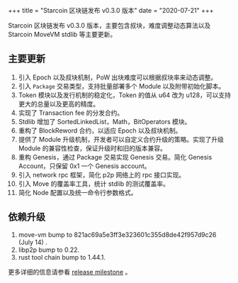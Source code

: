 +++
title = "Starcoin 区块链发布 v0.3.0 版本"
date = "2020-07-21"
+++

Starcoin 区块链发布 v0.3.0 版本，主要包含叔块，难度调整动态算法以及 Starcoin MoveVM stdlib 等主要更新。

## 主要更新

1. 引入 Epoch 以及叔块机制，PoW 出块难度可以根据叔块率来动态调整。
2. 引入 `Package` 交易类型，支持批量部署多个 Module 以及附带初始化脚本。
3. Token 模块以及发行机制的稳定化，Token 的值从 u64 改为 u128，可以支持更大的总量以及更高的精度。
4. 实现了 Transaction fee 的分发合约。
5. Stdlib 增加了 SortedLinkedList，Math，BitOperators 模块。 
6. 重构了 BlockReword 合约，以适应 Epoch 以及叔块机制。
7. 提供了 Module 升级机制，开发者可以自定义合约升级的策略。实现了升级 Module 的兼容性检查，保证升级时和旧的版本兼容。
8. 重构 Genesis，通过 Package 交易实现 Genesis 交易。简化 Genesis Account，只保留 0x1 一个 Genesis account。
9. 引入 network rpc 框架，简化 p2p 网络上的 rpc 接口实现。
10. 引入 Move 的覆盖率工具，统计 stdlib 的测试覆盖率。
11. 简化 Node 配置以及统一命令行参数格式。

## 依赖升级

1. move-vm bump to 821ac69a5e3ff3e323601c355d8de42f957d9c26 (July 14) .
2. libp2p bump to 0.22.
3. rust tool chain bump to 1.44.1.

更多详细的信息请参看 [release milestone](https://github.com/starcoinorg/starcoin/milestone/8) 。
